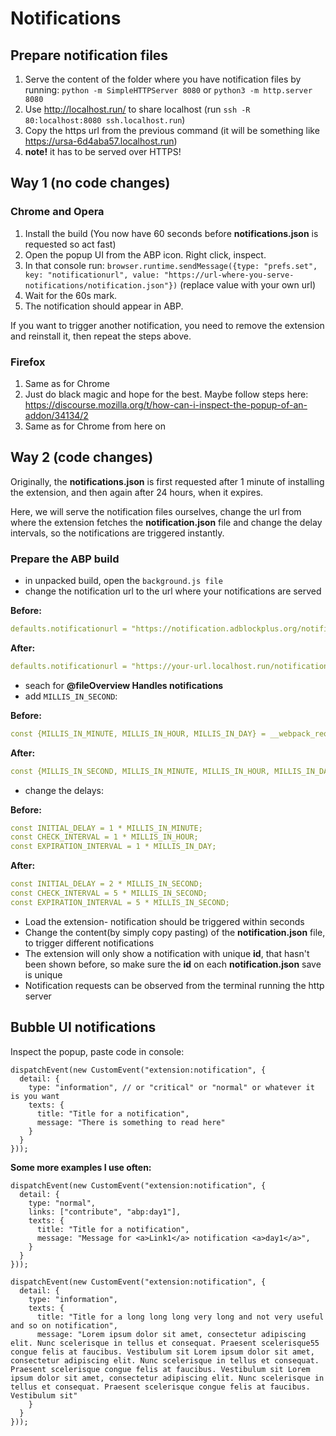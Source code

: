 # Notifications

## Prepare notification files

1. Serve the content of the folder where you have notification files by running: `python -m SimpleHTTPServer 8080` or `python3 -m http.server 8080`
1. Use http://localhost.run/ to share localhost (run `ssh -R 80:localhost:8080 ssh.localhost.run`)
1. Copy the https url from the previous command (it will be something like https://ursa-6d4aba57.localhost.run)
1. **note!** it has to be served over HTTPS!

## Way 1 (no code changes)

### Chrome and Opera

1. Install the build (You now have 60 seconds before **notifications.json** is requested so act fast)
1. Open the popup UI from the ABP icon. Right click, inspect.
1. In that console run: `browser.runtime.sendMessage({type: "prefs.set", key: "notificationurl", value: "https://url-where-you-serve-notifications/notification.json"})` (replace value with your own url)
1. Wait for the 60s mark.
1. The notification should appear in ABP.

If you want to trigger another notification, you need to remove the extension and reinstall it, then repeat the steps above.

### Firefox

1. Same as for Chrome
1. Just do black magic and hope for the best. Maybe follow steps here: https://discourse.mozilla.org/t/how-can-i-inspect-the-popup-of-an-addon/34134/2
1. Same as for Chrome from here on


## Way 2 (code changes)

Originally, the **notifications.json** is first requested after 1 minute of installing the extension, and then again after 24 hours, when it expires.

Here, we will serve the notification files ourselves, change the url from where the extension fetches the **notification.json** file and change the delay intervals, so the notifications are triggered instantly.


### Prepare the ABP build

* in unpacked build, open the `background.js file`
* change the notification url to the url where your notifications are served

**Before:**
```yml title=original
defaults.notificationurl = "https://notification.adblockplus.org/notification.json";
```

**After:**
```yml title=changed
defaults.notificationurl = "https://your-url.localhost.run/notification.json";
```

* seach for **@fileOverview Handles notifications**
* add `MILLIS_IN_SECOND`:

**Before:**
```yml title=original
const {MILLIS_IN_MINUTE, MILLIS_IN_HOUR, MILLIS_IN_DAY} = __webpack_require__(15);
```

**After:**
```yml title=changed
const {MILLIS_IN_SECOND, MILLIS_IN_MINUTE, MILLIS_IN_HOUR, MILLIS_IN_DAY} = __webpack_require__(15);
```

* change the delays:

**Before:**
```yml title=original
const INITIAL_DELAY = 1 * MILLIS_IN_MINUTE;
const CHECK_INTERVAL = 1 * MILLIS_IN_HOUR;
const EXPIRATION_INTERVAL = 1 * MILLIS_IN_DAY;
```

**After:**
```yml title=changed
const INITIAL_DELAY = 2 * MILLIS_IN_SECOND;
const CHECK_INTERVAL = 5 * MILLIS_IN_SECOND;
const EXPIRATION_INTERVAL = 5 * MILLIS_IN_SECOND;
```

* Load the extension- notification should be triggered within seconds
* Change the content(by simply copy pasting) of the **notification.json** file, to trigger different notifications
* The extension will only show a notification with unique **id**, that hasn't been shown before, so make sure the **id** on each **notification.json** save is unique
* Notification requests can be observed from the terminal running the http server


## Bubble UI notifications

Inspect the popup, paste code in console:

```
dispatchEvent(new CustomEvent("extension:notification", {
  detail: {
    type: "information", // or "critical" or "normal" or whatever it is you want
    texts: {
      title: "Title for a notification",
      message: "There is something to read here"
    }
  }
}));
```

**Some more examples I use often:**
```
dispatchEvent(new CustomEvent("extension:notification", {
  detail: {
    type: "normal",
    links: ["contribute", "abp:day1"],
    texts: {
      title: "Title for a notification",
      message: "Message for <a>Link1</a> notification <a>day1</a>",
    }
  }
}));
```

```
dispatchEvent(new CustomEvent("extension:notification", {
  detail: {
    type: "information",
    texts: {
      title: "Title for a long long long very long and not very useful and so on notification",
      message: "Lorem ipsum dolor sit amet, consectetur adipiscing elit. Nunc scelerisque in tellus et consequat. Praesent scelerisque55 congue felis at faucibus. Vestibulum sit Lorem ipsum dolor sit amet, consectetur adipiscing elit. Nunc scelerisque in tellus et consequat. Praesent scelerisque congue felis at faucibus. Vestibulum sit Lorem ipsum dolor sit amet, consectetur adipiscing elit. Nunc scelerisque in tellus et consequat. Praesent scelerisque congue felis at faucibus. Vestibulum sit"
    }
  }
}));
```
